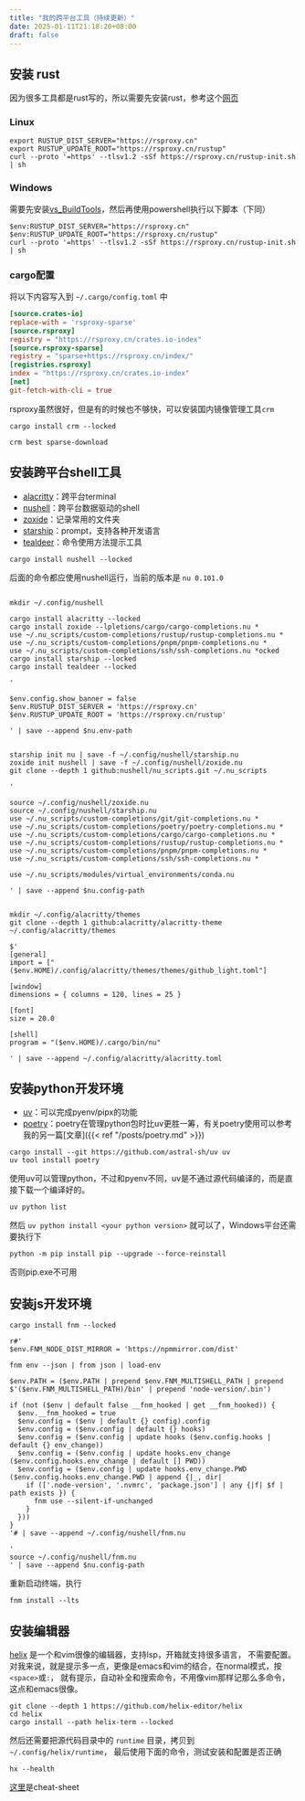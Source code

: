 ```yaml
---
title: "我的跨平台工具（持续更新）"
date: 2025-01-11T21:18:20+08:00
draft: false
---
```


## 安装 rust

因为很多工具都是rust写的，所以需要先安装rust，参考这个[网页](https://rsproxy.cn/#getStarted)

### Linux

```shell
export RUSTUP_DIST_SERVER="https://rsproxy.cn"
export RUSTUP_UPDATE_ROOT="https://rsproxy.cn/rustup"
curl --proto '=https' --tlsv1.2 -sSf https://rsproxy.cn/rustup-init.sh | sh
```

### Windows

需要先安装[vs_BuildTools](https://aka.ms/vs/17/release/vs_BuildTools.exe)，然后再使用powershell执行以下脚本（下同）

```shell
$env:RUSTUP_DIST_SERVER="https://rsproxy.cn"
$env:RUSTUP_UPDATE_ROOT="https://rsproxy.cn/rustup"
curl --proto '=https' --tlsv1.2 -sSf https://rsproxy.cn/rustup-init.sh | sh
```

### cargo配置

将以下内容写入到 `~/.cargo/config.toml` 中

```toml
[source.crates-io]
replace-with = 'rsproxy-sparse'
[source.rsproxy]
registry = "https://rsproxy.cn/crates.io-index"
[source.rsproxy-sparse]
registry = "sparse+https://rsproxy.cn/index/"
[registries.rsproxy]
index = "https://rsproxy.cn/crates.io-index"
[net]
git-fetch-with-cli = true
```

rsproxy虽然很好，但是有的时候也不够快，可以安装国内镜像管理工具`crm`

```shell
cargo install crm --locked
```

```shell
crm best sparse-download
```

## 安装跨平台shell工具

- [alacritty](https://alacritty.org/)：跨平台terminal
- [nushell](https://www.nushell.sh/)：跨平台数据驱动的shell
- [zoxide](https://github.com/ajeetdsouza/zoxide)：记录常用的文件夹
- [starship](https://starship.rs/)：prompt，支持各种开发语言
- [tealdeer](https://tealdeer-rs.github.io/tealdeer/)：命令使用方法提示工具

```shell
cargo install nushell --locked
```

后面的命令都应使用nushell运行，当前的版本是 `nu 0.101.0`


```shell

mkdir ~/.config/nushell

cargo install alacritty --locked
cargo install zoxide --lpletions/cargo/cargo-completions.nu *
use ~/.nu_scripts/custom-completions/rustup/rustup-completions.nu *
use ~/.nu_scripts/custom-completions/pnpm/pnpm-completions.nu *
use ~/.nu_scripts/custom-completions/ssh/ssh-completions.nu *ocked
cargo install starship --locked
cargo install tealdeer --locked

'

$env.config.show_banner = false
$env.RUSTUP_DIST_SERVER = 'https://rsproxy.cn'
$env.RUSTUP_UPDATE_ROOT = 'https://rsproxy.cn/rustup'

' | save --append $nu.env-path


starship init nu | save -f ~/.config/nushell/starship.nu
zoxide init nushell | save -f ~/.config/nushell/zoxide.nu
git clone --depth 1 github:nushell/nu_scripts.git ~/.nu_scripts

'

source ~/.config/nushell/zoxide.nu
source ~/.config/nushell/starship.nu
use ~/.nu_scripts/custom-completions/git/git-completions.nu *
use ~/.nu_scripts/custom-completions/poetry/poetry-completions.nu *
use ~/.nu_scripts/custom-completions/cargo/cargo-completions.nu *
use ~/.nu_scripts/custom-completions/rustup/rustup-completions.nu *
use ~/.nu_scripts/custom-completions/pnpm/pnpm-completions.nu *
use ~/.nu_scripts/custom-completions/ssh/ssh-completions.nu *

use ~/.nu_scripts/modules/virtual_environments/conda.nu

' | save --append $nu.config-path


mkdir ~/.config/alacritty/themes
git clone --depth 1 github:alacritty/alacritty-theme ~/.config/alacritty/themes

$'
[general]
import = ["($env.HOME)/.config/alacritty/themes/themes/github_light.toml"]

[window]
dimensions = { columns = 120, lines = 25 }

[font]
size = 20.0

[shell]
program = "($env.HOME)/.cargo/bin/nu"

' | save --append ~/.config/alacritty/alacritty.toml

```

## 安装python开发环境

- [uv](https://docs.astral.sh/uv/)：可以完成pyenv/pipx的功能
- [poetry](https://python-poetry.org/)：poetry在管理python包时比uv更胜一筹，有关poetry使用可以参考我的另一篇[文章]({{< ref "/posts/poetry.md" >}})

```shell
cargo install --git https://github.com/astral-sh/uv uv
uv tool install poetry
```

使用uv可以管理python，不过和pyenv不同，uv是不通过源代码编译的，而是直接下载一个编译好的。

```shell
uv python list
```
 
然后 `uv python install <your python version>` 就可以了，Windows平台还需要执行下
```shell
python -m pip install pip --upgrade --force-reinstall
```
否则pip.exe不可用

## 安装js开发环境

```shell
cargo install fnm --locked

r#'
$env.FNM_NODE_DIST_MIRROR = 'https://npmmirror.com/dist'

fnm env --json | from json | load-env

$env.PATH = ($env.PATH | prepend $env.FNM_MULTISHELL_PATH | prepend $'($env.FNM_MULTISHELL_PATH)/bin' | prepend 'node-version/.bin')

if (not ($env | default false __fnm_hooked | get __fnm_hooked)) {
  $env.__fnm_hooked = true
  $env.config = ($env | default {} config).config
  $env.config = ($env.config | default {} hooks)
  $env.config = ($env.config | update hooks ($env.config.hooks | default {} env_change))
  $env.config = ($env.config | update hooks.env_change ($env.config.hooks.env_change | default [] PWD))
  $env.config = ($env.config | update hooks.env_change.PWD ($env.config.hooks.env_change.PWD | append {|_, dir|
    if (['.node-version', '.nvmrc', 'package.json'] | any {|f| $f | path exists }) {
      fnm use --silent-if-unchanged
    }
  }))
}
'# | save --append ~/.config/nushell/fnm.nu

'
source ~/.config/nushell/fnm.nu
' | save --append $nu.config-path
```

重新启动终端，执行

```shell
fnm install --lts
```

## 安装编辑器

[helix](https://helix-editor.com/) 是一个和vim很像的编辑器，支持lsp，开箱就支持很多语言，
不需要配置。对我来说，就是提示多一点，更像是emacs和vim的结合，在normal模式，按`<space>`或`:`，
就有提示，自动补全和搜索命令，不用像vim那样记那么多命令，这点和emacs很像。

```shell
git clone --depth 1 https://github.com/helix-editor/helix
cd helix
cargo install --path helix-term --locked
```

然后还需要把源代码目录中的 `runtime` 目录，拷贝到 `~/.config/helix/runtime`，
最后使用下面的命令，测试安装和配置是否正确

```shell
hx --health
```

[这里](https://kapeli.com/cheat_sheets/Helix.docset/Contents/Resources/Documents/index)是cheat-sheet
